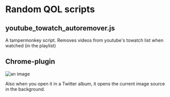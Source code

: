 # Random QOL scripts


## youtube_towatch_autoremover.js
A tampermonkey script. Removes videos from youtube's towatch list when watched (in the playlist)

## Chrome-plugin
![an image](https://kosshi.fi/u/BGtn.png)

Also when you open it in a Twitter album, it opens the current image source in the background. 

